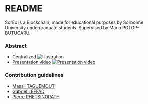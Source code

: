 # README #

SorEx is a Blockchain, made for educational purposes by Sorbonne University undergraduate students.
Supervised by Maria POTOP-BUTUCARU.


### Abstract ###

* Centralized
![Illustration](https://bitbucket.org/maxtag/sorex/raw/2b65f3c4610e7e6a3e64a3e032678d94caf6fbcd/img/Server.PNG)
* [Presentation video](https://youtu.be/XClwtZQe-fs)
[![Presentation video](https://img.youtube.com/vi/XClwtZQe-fs/0.jpg)](https://www.youtube.com/watch?v=XClwtZQe-fs)

### Contribution guidelines ###

* [Massil TAGUEMOUT](mailto:maxtag@vivaldi.net)
* [Gabriel LEFFAD](mailto:gabylef@hotmail.fr)
* [Pierre PHETSINORATH](mailto:phpierre@hotmail.fr)